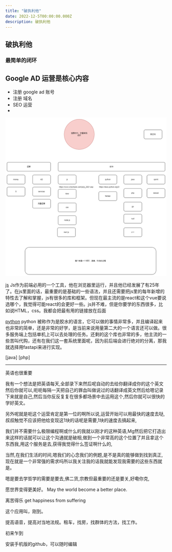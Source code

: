 ```yaml
---
title: "破执利他"
date: 2022-12-5T00:00:00.000Z
description: 破执利他
---
```


## 破执利他
### 最简单的闭环
## Google AD 运营是核心内容
-  注册 google ad 账号
-  注册 域名
-  SEO 运营
-  
![网络人生技能闭环](https://github.com/charlie-cao/mblog/blob/master/site/static/img/network001.drawio.png)

[js](https://www.w3schools.com/js/js_2021.asp) Js作为前端必用的一个工具，他在浏览器里运行，并且他已经发展了有25年了。在js里面的话，最重要的是基础的一些语法，并且还需要把js里的每年新增的特性去了解和掌握，js有很多的库和框架。但现在最主流的是react和这个vue要说选哪个，我觉得可能react的会更好一些。js并不难，但是你要学的东西很多，比如说HTML，css。我都会把最有用的链接放在后面

[python](https://docs.python.org/3/) python 被称作为是胶水的语言，它可以做的事情非常多，并且编译起来也非常的简单，还是非常的好学，是当前来说用量第二大的一个语言还可以做。很多服务端上包括单机上可以去处理的任务。还剩的这个库也非常的多，他主流的一些苦叫代购，还有在我们这一套系统里面呢，因为前后端会进行绝对的分离，那我就选择用fastapi来进行实现。

[java]
[php]




----------------
英语也很重要

我有一个想法是把英语每天,全部录下来然后呢自动的去给你翻译成你的这个英文然后你就可以,呃呃每隔一天把自己的罪血叫做说过的话翻译成英文然后给嗯记录下来就是自己,然后当你反反复复在很多都场景中去运用这个,然后你就可以很快的学好英文。

另外呢就是呃这个运营肯定是第一位的啊所以说,运营开始可以用最快的速度去哒,叔叔触觉不应该把他给变现这1块的话呢是需要,1块的速度去搞起来,


我们并不需要什么极限编程啊或什么的我就以刚才的这种英语,Mg然后把它打造出来这样的话就可以让这个沟通就是破相,做到一个非常高的这个位置了并且拿这个东西我,用这个服务是去,获得我觉得什么签证啊什么的,

当然,在我们生活的时间,嗯我们的心念我们的例题,是不是真的能够做到找到真正,现在就是一个非常强的需求吗所以我关注我的话我就能发现我需要的这些东西就是。

嗯是要去学哲学的需要是要去,佛二货,宗教但最重要的还是要关,好嘞你克,

愿世界变得更美好。
May the world become a better place.

离苦得乐
get happiness from suffering

这个应用叫，刚到。

提高语音，提高对当地法规。租车，找房，找群体的方法，找工作。

初来乍到


安装手机版的github，可以随时编辑
